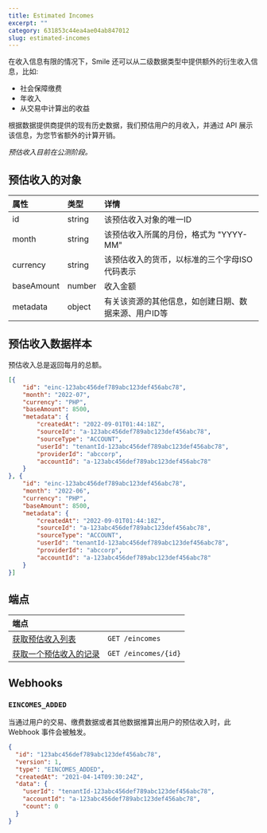 ```yaml
---
title: Estimated Incomes
excerpt: ""  
category: 631853c44ea4ae04ab847012
slug: estimated-incomes
---
```


在收入信息有限的情况下，Smile 还可以从二级数据类型中提供额外的衍生收入信息，比如:

- 社会保障缴费
- 年收入
- 从交易中计算出的收益

根据数据提供商提供的现有历史数据，我们预估用户的月收入，并通过 API 展示该信息，为您节省额外的计算开销。

_预估收入目前在公测阶段。_

## 预估收入的对象

| 属性  | 类型     | 详情                          |
| :--------- |:-------|:----------------------------|
| id         | string | 该预估收入对象的唯一ID                |
| month      | string | 该预估收入所属的月份，格式为 "YYYY-MM"    |
| currency   | string | 该预估收入的货币，以标准的三个字母ISO代码表示    |
| baseAmount | number | 收入金额                        |
| metadata   | object | 有关该资源的其他信息，如创建日期、数据来源、用户ID等 |

## 预估收入数据样本

预估收入总是返回每月的总额。

``` json
[{  
    "id": "einc-123abc456def789abc123def456abc78",  
    "month": "2022-07",  
    "currency": "PHP",  
    "baseAmount": 8500,  
    "metadata": {  
        "createdAt": "2022-09-01T01:44:18Z",  
        "sourceId": "a-123abc456def789abc123def456abc78",  
        "sourceType": "ACCOUNT",  
        "userId": "tenantId-123abc456def789abc123def456abc78",  
        "providerId": "abccorp",  
        "accountId": "a-123abc456def789abc123def456abc78"  
    }  
}, {  
    "id": "einc-123abc456def789abc123def456abc78",  
    "month": "2022-06",  
    "currency": "PHP",  
    "baseAmount": 8500,  
    "metadata": {  
        "createdAt": "2022-09-01T01:44:18Z",  
        "sourceId": "a-123abc456def789abc123def456abc78",  
        "sourceType": "ACCOUNT",  
        "userId": "tenantId-123abc456def789abc123def456abc78",  
        "providerId": "abccorp",  
        "accountId": "a-123abc456def789abc123def456abc78"  
    }  
}]
```



## 端点

| 端点                                     |                      |
|:---------------------------------------| :------------------- |
| [获取预估收入列表](/reference/list-eincomes)   | `GET /eincomes`      |
| [获取一个预估收入的记录](/reference/get-eincomes) | `GET /eincomes/{id}` |

## Webhooks

### `EINCOMES_ADDED`

当通过用户的交易、缴费数据或者其他数据推算出用户的预估收入时，此 Webhook 事件会被触发。

``` json
{
  "id": "123abc456def789abc123def456abc78",
  "version": 1,
  "type": "EINCOMES_ADDED",
  "createdAt": "2021-04-14T09:30:24Z",
  "data": {
    "userId": "tenantId-123abc456def789abc123def456abc78",
    "accountId": "a-123abc456def789abc123def456abc78",
    "count": 0
  }
}
```